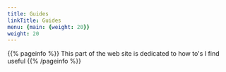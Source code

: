 ```yaml
---
title: Guides
linkTitle: Guides
menu: {main: {weight: 20}}
weight: 20
---
```


{{% pageinfo %}}
This part of the web site is dedicated to how to's I find useful
{{% /pageinfo %}}

